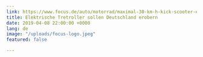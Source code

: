 ```yaml
---
link: https://www.focus.de/auto/motorrad/maximal-30-km-h-kick-scooter-elektrische-tretroller-sollen-bald-auch-deutschland-erobern_id_10568960.html
title: Elektrische Tretroller sollen Deutschland erobern
date: 2019-04-08 22:00:00 +0000
lang: de
image: "/uploads/focus-logo.jpeg"
featured: false

---
```

